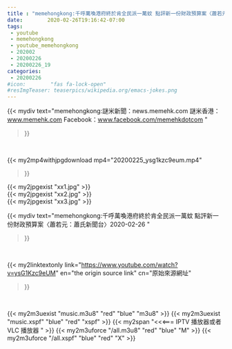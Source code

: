 ```yaml
---
title : "memehongkong:千呼萬喚港府終於肯全民派一萬蚊 點評新一份財政預算案〈蕭若元：蕭氏新聞台〉2020-02-26 "
date:        2020-02-26T19:16:42-07:00
tags:
 - youtube
 - memehongkong
 - youtube_memehongkong
 - 202002
 - 20200226
 - 20200226_19
categories:
 - 20200226
#icon:        "fas fa-lock-open"
#resImgTeaser: teaserpics/wikipedia.org/emacs-jokes.png
---
```


{{< mydiv text="memehongkong:謎米新聞：news.memehk.com 謎米香港： www.memehk.com Facebook：www.facebook.com/memehkdotcom "
>}}
<br>


{{< my2mp4withjpgdownload mp4="20200225_ysg1kzc9eum.mp4"
>}}

{{< my2jpgexist "xx1.jpg" >}}<br>
{{< my2jpgexist "xx2.jpg" >}}<br>
{{< my2jpgexist "xx3.jpg" >}}<br>



{{< mydiv text="memehongkong:千呼萬喚港府終於肯全民派一萬蚊 點評新一份財政預算案〈蕭若元：蕭氏新聞台〉2020-02-26 "
>}}
<br>

{{< my2linktextonly link="https://www.youtube.com/watch?v=ysG1Kzc9eUM"
en="the origin source link" cn="原始來源網址"
>}}


<br>

{{< my2m3uexist "music.m3u8" "red"  "blue" "m3u8" >}} {{< my2m3uexist "music.xspf" "blue" "red"  "xspf" >}} {{< my2span "<<<=== IPTV 播放器或者 VLC 播放器 " >}} {{< my2m3uforce "/all.m3u8" "red"  "blue" "M" >}} {{< my2m3uforce "/all.xspf" "blue" "red"  "X" >}} 

